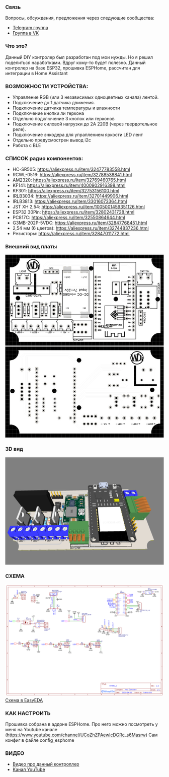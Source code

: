 ### Связь
Вопросы, обсуждения, предложения через следующие сообщества:
* [Telegram группа](https://t.me/ivahov_wgi)
* [Группа в VK](https://vk.com/club204251683)

### Что это?
Данный DIY контролер был разработан под мои нужды. Но я решил поделиться наработками. Вдруг кому-то будет полезно. Данный контролер на базе ESP32, прошивка ESPHome, рассчитан для интеграции в Home Assistant


### ВОЗМОЖНОСТИ УСТРОЙСТВА:
* Управление RGB (или 3 независимых одноцветных канала) лентой.
* Подключение до 1 датчикa движения.
* Подключение датчика температуры и влажности
* Подключение кнопки ли геркона
* Отдельно подключение 3 кнопок или герконов
* Подключение силовой нагрузки до 2А 220В (через твердотельное реле).
* Подключение энкодера для упраплением яркости LED лент
* Отдельно предусмострен вывод i2c
* Работа с BLE


### СПИСОК радио компонентов:
* HC-SR505:
https://aliexpress.ru/item/32477783558.html
* RCWL-0516:
https://aliexpress.ru/item/32788538841.html
* AM2320:
https://aliexpress.ru/item/32769460765.html
* KF141:
https://aliexpress.ru/item/4000902916398.html
* KF301:
https://aliexpress.ru/item/32753156100.html
* IRLB3034:
https://aliexpress.ru/item/32701449906.html
* IRLB3813:
https://aliexpress.ru/item/33016073364.html
* JST XH 2,54:
https://aliexpress.ru/item/1005001459351126.html
* ESP32 30Pin:
https://aliexpress.ru/item/32802431728.html
* PC817C:
https://aliexpress.ru/item/32550864644.html
* G3MB-202P-5VDC:
https://aliexpress.ru/item/32847768451.html
* 2,54 мм (6 цветов):
https://aliexpress.ru/item/32744837236.html
* Резисторы:
https://aliexpress.ru/item/32847011772.html

### Внешний вид платы
![Схема](https://github.com/White-SinSay/wdi-balkon/blob/main/images/PCB_layer_up.png)
![Схема](https://github.com/White-SinSay/wdi-balkon/blob/main/images/PCB_layer_down.png)
### 3D вид
![Схема](https://github.com/White-SinSay/wdi-balkon/blob/main/images/PCB_3D.png)
### СХЕМА
![Схема](https://github.com/White-SinSay/wdi-balkon/blob/main/images/Schematic.png)
[Схема в EasyEDA](https://oshwlab.com/ivahov555/wdi-esp32_balkon)
### КАК НАСТРОИТЬ
Прошивка собрана в аддоне ESPHome.
Про него можно посмотреть у меня на Youtube канале (https://www.youtube.com/channel/UCoZhZPAewlcDGRc_s6Masrw)
Сам конфиг в файле config_esphome
 

### ВИДЕО

* <a href="https://youtu.be/2g3mg0SKGKM"> Видео про данный контроллер</a>
* <a href="https://youtube.com/user/ivahov555">Канал YouTube</a>


